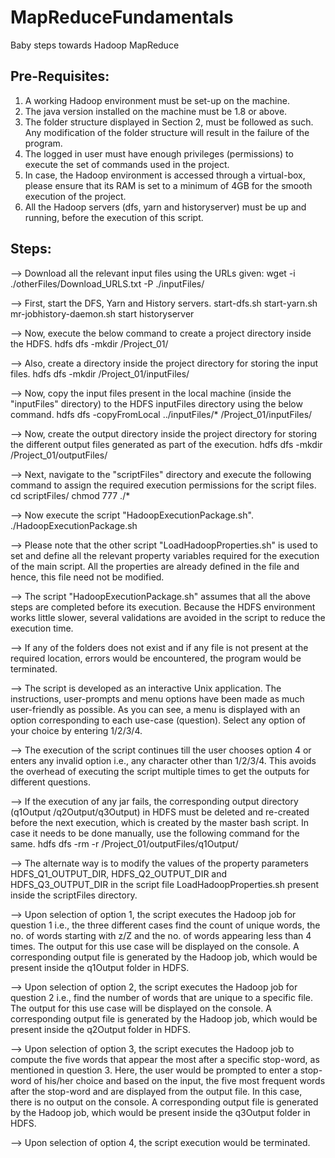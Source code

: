 # MapReduceFundamentals
Baby steps towards Hadoop MapReduce

Pre-Requisites:
-----------------
1) A working Hadoop environment must be set-up on the machine.
2) The java version installed on the machine must be 1.8 or above.
3) The folder structure displayed in Section 2, must be followed as such. Any modification of the folder structure will result in the failure of the program.
4) The logged in user must have enough privileges (permissions) to execute the set of commands used in the project.
5) In case, the Hadoop environment is accessed through a virtual-box, please ensure that its RAM is set to a minimum of 4GB for the smooth execution of the project.
6) All the Hadoop servers (dfs, yarn and historyserver) must be up and running, before the execution of this script.

Steps:
--------

--> Download all the relevant input files using the URLs given:
			wget -i ./otherFiles/Download_URLS.txt -P ./inputFiles/
			
--> First, start the DFS, Yarn and History servers.
			start-dfs.sh
			start-yarn.sh
			mr-jobhistory-daemon.sh start historyserver
			
--> Now, execute the below command to create a project directory inside the HDFS.
			hdfs dfs -mkdir /Project_01/
			
--> Also, create a directory inside the project directory for storing the input files.
			hdfs dfs -mkdir /Project_01/inputFiles/
			
--> Now, copy the input files present in the local machine (inside the "inputFiles" directory) to the HDFS inputFiles directory using the below command.
			hdfs dfs -copyFromLocal ../inputFiles/* /Project_01/inputFiles/
			
--> Now, create the output directory inside the project directory for storing the different output files generated as part of the execution.
			hdfs dfs -mkdir /Project_01/outputFiles/
			
--> Next, navigate to the "scriptFiles" directory and execute the following command to assign the required execution permissions for the script files.
			cd scriptFiles/
			chmod 777 ./*

--> Now execute the script "HadoopExecutionPackage.sh". 
			./HadoopExecutionPackage.sh
			
--> Please note that the other script "LoadHadoopProperties.sh" is used to set and define all the relevant property variables required for the execution of the main script. All the properties are already defined in the file and hence, this file need not be modified.

--> The script "HadoopExecutionPackage.sh" assumes that all the above steps are completed before its execution. Because the HDFS environment works little slower, several validations are avoided in the script to reduce the execution time.

--> If any of the folders does not exist and if any file is not present at the required location, errors would be encountered, the program would be terminated.

--> The script is developed as an interactive Unix application. The instructions, user-prompts and menu options have been made as much user-friendly as possible. As you can see, a menu is displayed with an option corresponding to each use-case (question). Select any option of your choice by entering 1/2/3/4.

--> The execution of the script continues till the user chooses option 4 or enters any invalid option i.e., any character other than 1/2/3/4. This avoids the overhead of executing the script multiple times to get the outputs for different questions.

--> If the execution of any jar fails, the corresponding output directory (q1Output /q2Output/q3Output) in HDFS must be deleted and re-created before the next execution, which is created by the master bash script. In case it needs to be done manually, use the following command for the same.
			hdfs dfs -rm -r /Project_01/outputFiles/q1Output/
			
--> The alternate way is to modify the values of the property parameters HDFS_Q1_OUTPUT_DIR, HDFS_Q2_OUTPUT_DIR and HDFS_Q3_OUTPUT_DIR in the script file LoadHadoopProperties.sh present inside the scriptFiles directory.

--> Upon selection of option 1, the script executes the Hadoop job for question 1 i.e., the three different cases find the count of unique words, the no. of words starting with z/Z and the no. of words appearing less than 4 times. The output for this use case will be displayed on the console. A corresponding output file is generated by the Hadoop job, which would be present inside the q1Output folder in HDFS.

--> Upon selection of option 2, the script executes the Hadoop job for question 2 i.e., find the number of words that are unique to a specific file. The output for this use case will be displayed on the console. A corresponding output file is generated by the Hadoop job, which would be present inside the q2Output folder in HDFS. 

--> Upon selection of option 3, the script executes the Hadoop job to compute the five words that appear the most after a specific stop-word, as mentioned in question 3. Here, the user would be prompted to enter a stop-word of his/her choice and based on the input, the five most frequent words after the stop-word and are displayed from the output file. In this case, there is no output on the console. A corresponding output file is generated by the Hadoop job, which would be present inside the q3Output folder in HDFS.

--> Upon selection of option 4, the script execution would be terminated.


